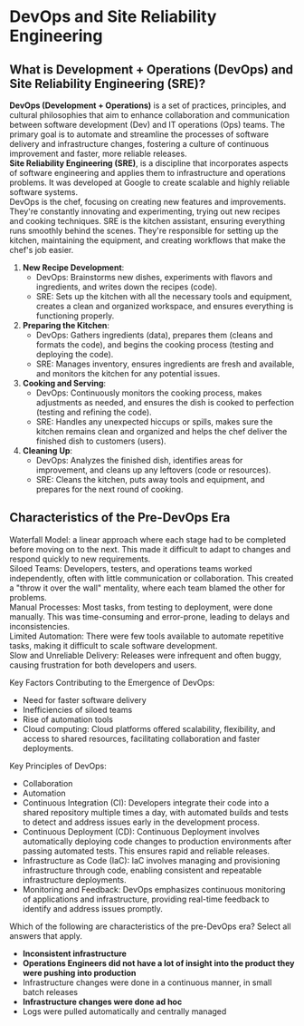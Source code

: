 # DevOps and Site Reliability Engineering
## What is Development + Operations (DevOps) and Site Reliability Engineering (SRE)?
**DevOps (Development + Operations)** is a set of practices, principles, and cultural philosophies that aim to enhance collaboration and communication between software development (Dev) and IT operations (Ops) teams. The primary goal is to automate and streamline the processes of software delivery and infrastructure changes, fostering a culture of continuous improvement and faster, more reliable releases.  
**Site Reliability Engineering (SRE)**, is a discipline that incorporates aspects of software engineering and applies them to infrastructure and operations problems. It was developed at Google to create scalable and highly reliable software systems.  
DevOps is the chef, focusing on creating new features and improvements. They're constantly innovating and experimenting, trying out new recipes and cooking techniques. SRE is the kitchen assistant, ensuring everything runs smoothly behind the scenes. They're responsible for setting up the kitchen, maintaining the equipment, and creating workflows that make the chef's job easier.  
1. **New Recipe Development**:
   - DevOps: Brainstorms new dishes, experiments with flavors and ingredients, and writes down the recipes (code).
   - SRE: Sets up the kitchen with all the necessary tools and equipment, creates a clean and organized workspace, and ensures everything is functioning properly.
2. **Preparing the Kitchen**:
   - DevOps: Gathers ingredients (data), prepares them (cleans and formats the code), and begins the cooking process (testing and deploying the code).
   - SRE: Manages inventory, ensures ingredients are fresh and available, and monitors the kitchen for any potential issues.
3. **Cooking and Serving**:
   - DevOps: Continuously monitors the cooking process, makes adjustments as needed, and ensures the dish is cooked to perfection (testing and refining the code).
   - SRE: Handles any unexpected hiccups or spills, makes sure the kitchen remains clean and organized and helps the chef deliver the finished dish to customers (users).
4. **Cleaning Up**:
   - DevOps: Analyzes the finished dish, identifies areas for improvement, and cleans up any leftovers (code or resources).
   - SRE: Cleans the kitchen, puts away tools and equipment, and prepares for the next round of cooking.
## Characteristics of the Pre-DevOps Era
Waterfall Model: a linear approach where each stage had to be completed before moving on to the next. This made it difficult to adapt to changes and respond quickly to new requirements.  
Siloed Teams: Developers, testers, and operations teams worked independently, often with little communication or collaboration. This created a "throw it over the wall" mentality, where each team blamed the other for problems.  
Manual Processes: Most tasks, from testing to deployment, were done manually. This was time-consuming and error-prone, leading to delays and inconsistencies.  
Limited Automation: There were few tools available to automate repetitive tasks, making it difficult to scale software development.  
Slow and Unreliable Delivery: Releases were infrequent and often buggy, causing frustration for both developers and users.  

Key Factors Contributing to the Emergence of DevOps: 
- Need for faster software delivery
- Inefficiencies of siloed teams
- Rise of automation tools
- Cloud computing: Cloud platforms offered scalability, flexibility, and access to shared resources, facilitating collaboration and faster deployments.

Key Principles of DevOps:
- Collaboration
- Automation
- Continuous Integration (CI): Developers integrate their code into a shared repository multiple times a day, with automated builds and tests to detect and address issues early in the development process.
- Continuous Deployment (CD): Continuous Deployment involves automatically deploying code changes to production environments after passing automated tests. This ensures rapid and reliable releases.
- Infrastructure as Code (IaC): IaC involves managing and provisioning infrastructure through code, enabling consistent and repeatable infrastructure deployments.
- Monitoring and Feedback: DevOps emphasizes continuous monitoring of applications and infrastructure, providing real-time feedback to identify and address issues promptly.

Which of the following are characteristics of the pre-DevOps era?
Select all answers that apply.
- **Inconsistent infrastructure**
- **Operations Engineers did not have a lot of insight into the product they were pushing into production**
- Infrastructure changes were done in a continuous manner, in small batch releases
- **Infrastructure changes were done ad hoc**
- Logs were pulled automatically and centrally managed
